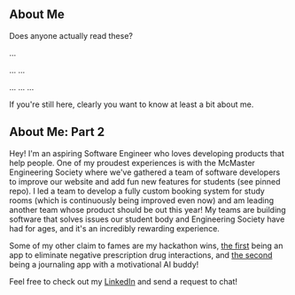## About Me
Does anyone actually read these?

...

...
...

...
...
...

If you're still here, clearly you want to know at least a bit about me.

## About Me: Part 2
Hey! I'm an aspiring Software Engineer who loves developing products that help people. One of my proudest experiences is with the McMaster Engineering Society where we've gathered a team of software developers to improve our website and add fun new features for students (see pinned repo). I led a team to develop a fully custom booking system for study rooms (which is continuously being improved even now) and am leading another team whose product should be out this year! My teams are building software that solves issues our student body and Engineering Society have had for ages, and it's an incredibly rewarding experience.

Some of my other claim to fames are my hackathon wins, [the first](https://github.com/HagOrMan/Medisafe) being an app to eliminate negative prescription drug interactions, and [the second](https://github.com/HagOrMan/DinoMind) being a journaling app with a motivational AI buddy!

Feel free to check out my [LinkedIn](https://www.linkedin.com/in/kyle-hagerman-se/) and send a request to chat!
